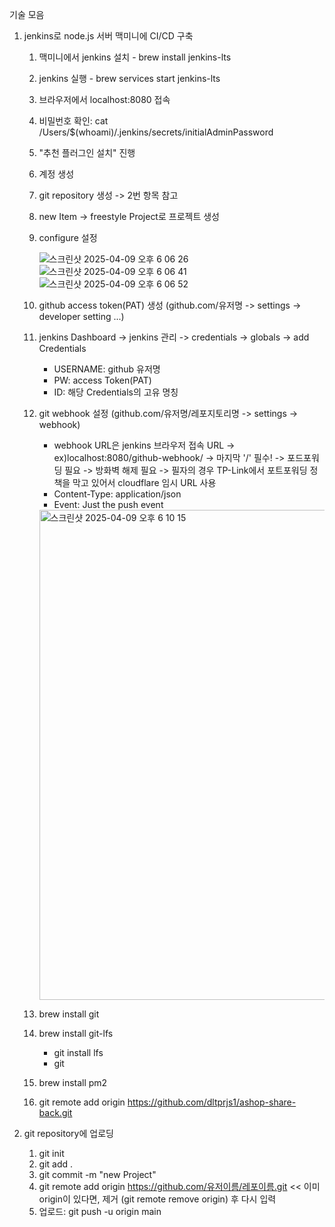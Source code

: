 기술 모음

1. jenkins로 node.js 서버 맥미니에 CI/CD 구축
   1) 맥미니에서 jenkins 설치 - brew install jenkins-lts
   2) jenkins 실행 - brew services start jenkins-lts
   3) 브라우저에서 localhost:8080 접속
   4) 비밀번호 확인: cat /Users/$(whoami)/.jenkins/secrets/initialAdminPassword
   5) "추천 플러그인 설치" 진행
   6) 계정 생성
   7) git repository 생성 -> 2번 항목 참고
   8) new Item -> freestyle Project로 프로젝트 생성
   9) configure 설정

       ![스크린샷 2025-04-09 오후 6 06 26](https://github.com/user-attachments/assets/46567935-4d24-4d6b-b304-ae7af3414f91)
       ![스크린샷 2025-04-09 오후 6 06 41](https://github.com/user-attachments/assets/c3fd2c94-e3f7-4e18-b8b4-87abf1fb8f72)
       ![스크린샷 2025-04-09 오후 6 06 52](https://github.com/user-attachments/assets/9770c74a-a282-4006-a59e-7ef551b26d68)
   10) github access token(PAT) 생성 (github.com/유저명 -> settings -> developer setting ...)
   11) jenkins Dashboard -> jenkins 관리 -> credentials -> globals -> add Credentials
       - USERNAME: github 유저명
       - PW: access Token(PAT)
       - ID: 해당 Credentials의 고유 명칭
   13) git webhook 설정 (github.com/유저명/레포지토리명 -> settings -> webhook)
       - webhook URL은 jenkins 브라우저 접속 URL -> ex)localhost:8080/github-webhook/
         -> 마지막 '/' 필수!
         -> 포드포워딩 필요
         -> 방화벽 해제 필요
         -> 필자의 경우 TP-Link에서 포트포워딩 정책을 막고 있어서 cloudflare 임시 URL 사용
       - Content-Type: application/json
       - Event: Just the push event
       <img width="784" alt="스크린샷 2025-04-09 오후 6 10 15" src="https://github.com/user-attachments/assets/c05d8950-e2ac-4670-9be7-606700c88aca" />

   15) brew install git
   16) brew install git-lfs
       - git install lfs
       - git 
   17) brew install pm2
   18) git remote add origin https://github.com/dltprjs1/ashop-share-back.git
  
2. git repository에 업로딩
   1) git init
   2) git add .
   3) git commit -m "new Project"
   4) git remote add origin https://github.com/유저이름/레포이름.git << 이미 origin이 있다면, 제거 (git remote remove origin) 후 다시 입력
   5) 업로드: git push -u origin main
